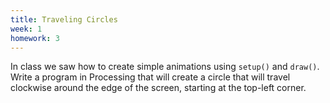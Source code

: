 ```yaml
---
title: Traveling Circles
week: 1
homework: 3
---
```

In class we saw how to create simple animations using `setup()` and
`draw()`.  Write a program in Processing that will create a circle that
will travel clockwise around the edge of the screen, starting at the top-left
corner.
